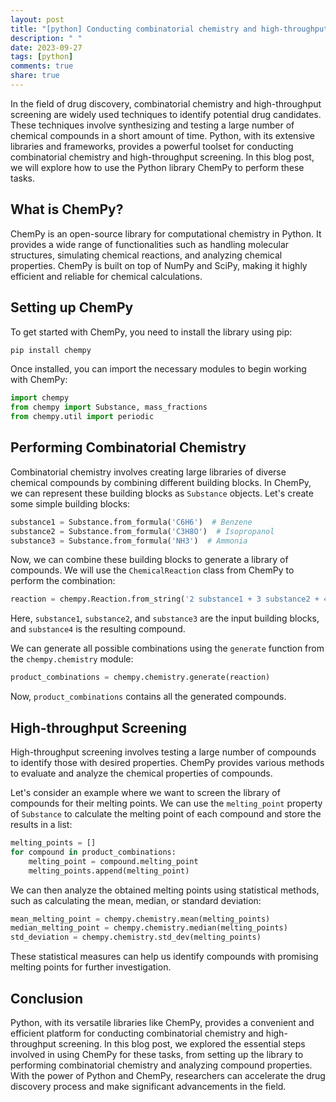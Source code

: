 ```yaml
---
layout: post
title: "[python] Conducting combinatorial chemistry and high-throughput screening using Python ChemPy"
description: " "
date: 2023-09-27
tags: [python]
comments: true
share: true
---
```


In the field of drug discovery, combinatorial chemistry and high-throughput screening are widely used techniques to identify potential drug candidates. These techniques involve synthesizing and testing a large number of chemical compounds in a short amount of time. Python, with its extensive libraries and frameworks, provides a powerful toolset for conducting combinatorial chemistry and high-throughput screening. In this blog post, we will explore how to use the Python library ChemPy to perform these tasks.

## What is ChemPy?

ChemPy is an open-source library for computational chemistry in Python. It provides a wide range of functionalities such as handling molecular structures, simulating chemical reactions, and analyzing chemical properties. ChemPy is built on top of NumPy and SciPy, making it highly efficient and reliable for chemical calculations.

## Setting up ChemPy

To get started with ChemPy, you need to install the library using pip:

```python
pip install chempy
```

Once installed, you can import the necessary modules to begin working with ChemPy:

```python
import chempy
from chempy import Substance, mass_fractions
from chempy.util import periodic
```

## Performing Combinatorial Chemistry

Combinatorial chemistry involves creating large libraries of diverse chemical compounds by combining different building blocks. In ChemPy, we can represent these building blocks as `Substance` objects. Let's create some simple building blocks:

```python
substance1 = Substance.from_formula('C6H6')  # Benzene
substance2 = Substance.from_formula('C3H8O')  # Isopropanol
substance3 = Substance.from_formula('NH3')  # Ammonia
```

Now, we can combine these building blocks to generate a library of compounds. We will use the `ChemicalReaction` class from ChemPy to perform the combination:

```python
reaction = chempy.Reaction.from_string('2 substance1 + 3 substance2 + 4 substance3 -> 5 substance4')
```

Here, `substance1`, `substance2`, and `substance3` are the input building blocks, and `substance4` is the resulting compound.

We can generate all possible combinations using the `generate` function from the `chempy.chemistry` module:

```python
product_combinations = chempy.chemistry.generate(reaction)
```

Now, `product_combinations` contains all the generated compounds.

## High-throughput Screening

High-throughput screening involves testing a large number of compounds to identify those with desired properties. ChemPy provides various methods to evaluate and analyze the chemical properties of compounds.

Let's consider an example where we want to screen the library of compounds for their melting points. We can use the `melting_point` property of `Substance` to calculate the melting point of each compound and store the results in a list:

```python
melting_points = []
for compound in product_combinations:
    melting_point = compound.melting_point
    melting_points.append(melting_point)
```

We can then analyze the obtained melting points using statistical methods, such as calculating the mean, median, or standard deviation:

```python
mean_melting_point = chempy.chemistry.mean(melting_points)
median_melting_point = chempy.chemistry.median(melting_points)
std_deviation = chempy.chemistry.std_dev(melting_points)
```

These statistical measures can help us identify compounds with promising melting points for further investigation.

## Conclusion

Python, with its versatile libraries like ChemPy, provides a convenient and efficient platform for conducting combinatorial chemistry and high-throughput screening. In this blog post, we explored the essential steps involved in using ChemPy for these tasks, from setting up the library to performing combinatorial chemistry and analyzing compound properties. With the power of Python and ChemPy, researchers can accelerate the drug discovery process and make significant advancements in the field.
